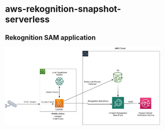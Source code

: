# aws-rekognition-snapshot-serverless

## Rekognition SAM application

![Rekognition Snapshots](/docs/CV-edge-with-Rekognition.jpg)

